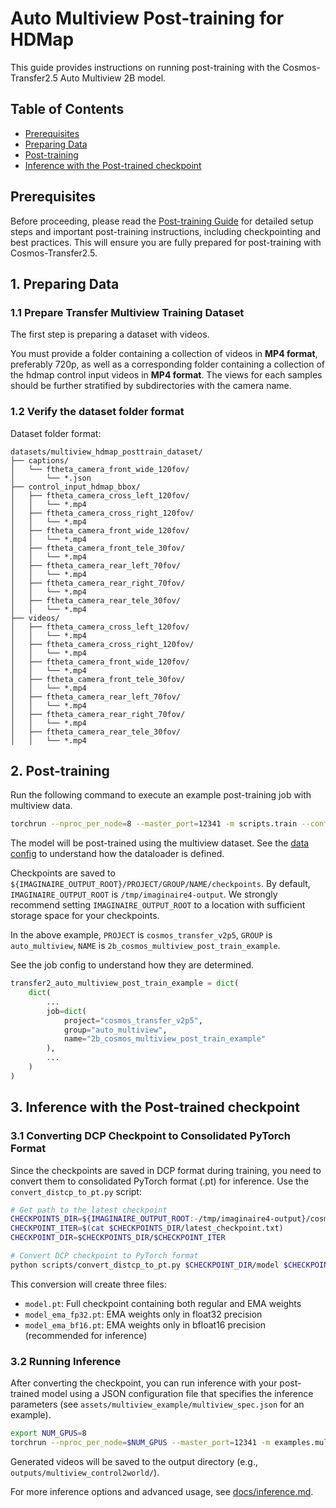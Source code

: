 # Auto Multiview Post-training for HDMap

This guide provides instructions on running post-training with the Cosmos-Transfer2.5 Auto Multiview 2B model.

## Table of Contents

- [Prerequisites](#prerequisites)
- [Preparing Data](#1-preparing-data)
- [Post-training](#2-post-training)
- [Inference with the Post-trained checkpoint](#3-inference-with-the-post-trained-checkpoint)

## Prerequisites

Before proceeding, please read the [Post-training Guide](./post-training.md) for detailed setup steps and important post-training instructions, including checkpointing and best practices. This will ensure you are fully prepared for post-training with Cosmos-Transfer2.5.

## 1. Preparing Data

### 1.1 Prepare Transfer Multiview Training Dataset

The first step is preparing a dataset with videos.

You must provide a folder containing a collection of videos in **MP4 format**, preferably 720p, as well as a corresponding folder containing a collection of the hdmap control input videos in  **MP4 format**. The views for each samples should be further stratified by subdirectories with the camera name.

### 1.2 Verify the dataset folder format

Dataset folder format:

```
datasets/multiview_hdmap_posttrain_dataset/
├── captions/
│   └── ftheta_camera_front_wide_120fov/
│       └── *.json
├── control_input_hdmap_bbox/
│   ├── ftheta_camera_cross_left_120fov/
│   │   └── *.mp4
│   ├── ftheta_camera_cross_right_120fov/
│   │   └── *.mp4
│   ├── ftheta_camera_front_wide_120fov/
│   │   └── *.mp4
│   ├── ftheta_camera_front_tele_30fov/
│   │   └── *.mp4
│   ├── ftheta_camera_rear_left_70fov/
│   │   └── *.mp4
│   ├── ftheta_camera_rear_right_70fov/
│   │   └── *.mp4
│   ├── ftheta_camera_rear_tele_30fov/
│   │   └── *.mp4
├── videos/
│   ├── ftheta_camera_cross_left_120fov/
│   │   └── *.mp4
│   ├── ftheta_camera_cross_right_120fov/
│   │   └── *.mp4
│   ├── ftheta_camera_front_wide_120fov/
│   │   └── *.mp4
│   ├── ftheta_camera_front_tele_30fov/
│   │   └── *.mp4
│   ├── ftheta_camera_rear_left_70fov/
│   │   └── *.mp4
│   ├── ftheta_camera_rear_right_70fov/
│   │   └── *.mp4
│   ├── ftheta_camera_rear_tele_30fov/
│   │   └── *.mp4
```

## 2. Post-training

Run the following command to execute an example post-training job with multiview data.

```bash
torchrun --nproc_per_node=8 --master_port=12341 -m scripts.train --config=cosmos_transfer2/_src/transfer2_multiview/configs/vid2vid_transfer/config.py -- experiment=transfer2_auto_multiview_post_train_example
```

The model will be post-trained using the multiview dataset. See the [data config](../projects/cosmos/transfer2_multiview/configs/vid2vid_transfer/defaults/data.py) to understand how the dataloader is defined.

Checkpoints are saved to `${IMAGINAIRE_OUTPUT_ROOT}/PROJECT/GROUP/NAME/checkpoints`. By default, `IMAGINAIRE_OUTPUT_ROOT` is `/tmp/imaginaire4-output`. We strongly recommend setting `IMAGINAIRE_OUTPUT_ROOT` to a location with sufficient storage space for your checkpoints.

In the above example, `PROJECT` is `cosmos_transfer_v2p5`, `GROUP` is `auto_multiview`, `NAME` is `2b_cosmos_multiview_post_train_example`.

See the job config to understand how they are determined.

```python
transfer2_auto_multiview_post_train_example = dict(
    dict(
        ...
        job=dict(
            project="cosmos_transfer_v2p5",
            group="auto_multiview",
            name="2b_cosmos_multiview_post_train_example"
        ),
        ...
    )
)
```

## 3. Inference with the Post-trained checkpoint

### 3.1 Converting DCP Checkpoint to Consolidated PyTorch Format

Since the checkpoints are saved in DCP format during training, you need to convert them to consolidated PyTorch format (.pt) for inference. Use the `convert_distcp_to_pt.py` script:

```bash
# Get path to the latest checkpoint
CHECKPOINTS_DIR=${IMAGINAIRE_OUTPUT_ROOT:-/tmp/imaginaire4-output}/cosmos_transfer_v2p5/auto_multiview/2b_cosmos_multiview_post_train_example/checkpoints
CHECKPOINT_ITER=$(cat $CHECKPOINTS_DIR/latest_checkpoint.txt)
CHECKPOINT_DIR=$CHECKPOINTS_DIR/$CHECKPOINT_ITER

# Convert DCP checkpoint to PyTorch format
python scripts/convert_distcp_to_pt.py $CHECKPOINT_DIR/model $CHECKPOINT_DIR
```

This conversion will create three files:

- `model.pt`: Full checkpoint containing both regular and EMA weights
- `model_ema_fp32.pt`: EMA weights only in float32 precision  
- `model_ema_bf16.pt`: EMA weights only in bfloat16 precision (recommended for inference)

### 3.2 Running Inference

After converting the checkpoint, you can run inference with your post-trained model using a JSON configuration file that specifies the inference parameters (see `assets/multiview_example/multiview_spec.json` for an example).

```bash
export NUM_GPUS=8
torchrun --nproc_per_node=$NUM_GPUS --master_port=12341 -m examples.multiview --params_file assets/multiview_example/multiview_spec.json --num_gpus=$NUM_GPUS --checkpoint_path $CHECKPOINT_DIR/model_ema_bf16.pt --experiment transfer2_auto_multiview_post_train_example
```

Generated videos will be saved to the output directory (e.g., `outputs/multiview_control2world/`).

For more inference options and advanced usage, see [docs/inference.md](./inference.md).
